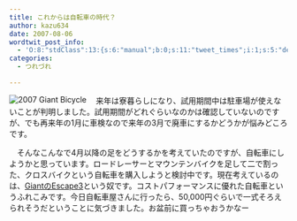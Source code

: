 ```yaml
---
title: これからは自転車の時代？
author: kazu634
date: 2007-08-06
wordtwit_post_info:
  - 'O:8:"stdClass":13:{s:6:"manual";b:0;s:11:"tweet_times";i:1;s:5:"delay";i:0;s:7:"enabled";i:1;s:10:"separation";s:2:"60";s:7:"version";s:3:"3.7";s:14:"tweet_template";b:0;s:6:"status";i:2;s:6:"result";a:0:{}s:13:"tweet_counter";i:2;s:13:"tweet_log_ids";a:1:{i:0;i:3125;}s:9:"hash_tags";a:0:{}s:8:"accounts";a:1:{i:0;s:7:"kazu634";}}'
categories:
  - つれづれ

---
```

<div class="section">
<p>
<a href="http://www.giant.co.jp/2007/lifestyle/urban-s/escape-r3.html" onclick="__gaTracker('send', 'event', 'outbound-article', 'http://www.giant.co.jp/2007/lifestyle/urban-s/escape-r3.html', '');" target="_blank"><img align="left" alt="2007 Giant Bicycle" src="http://img.simpleapi.net/small/http://www.giant.co.jp/2007/lifestyle/urban-s/escape-r3.html" border="0" /></a>
</p>
  
<p>
    　来年は寮暮らしになり、試用期間中は駐車場が使えないことが判明しました。試用期間がどれぐらいなのかは確認していないのですが、でも再来年の1月に車検なので来年の3月で廃車にするかどうかが悩みどころです。
</p>
  
<p>
    　そんなこんなで4月以降の足をどうするかを考えていたのですが、自転車にしようかと思っています。ロードレーサーとマウンテンバイクを足して二で割った、クロスバイクという自転車を購入しようと検討中です。現在考えているのは、<a href="http://www.giant.co.jp/2007/lifestyle/urban-s/escape-r3.html" onclick="__gaTracker('send', 'event', 'outbound-article', 'http://www.giant.co.jp/2007/lifestyle/urban-s/escape-r3.html', 'GiantのEscape3');" target="_blank">GiantのEscape3</a>という奴です。コストパフォーマンスに優れた自転車というふれこみです。今日自転車屋さんに行ったら、50,000円ぐらいで一式そろえられそうだということに気づきました。お盆前に買っちゃおうかなー
</p>
</div>
